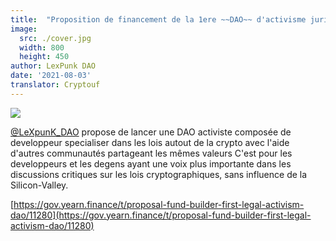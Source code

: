 ```yaml
---
title:  "Proposition de financement de la 1ere ~~DAO~~ d'activisme juridique"
image:
  src: ./cover.jpg
  width: 800
  height: 450
author: LexPunk DAO
date: '2021-08-03'
translator: Cryptouf
---
```


![](/_posts/_announcements/legal-activism-DAO/legal-activism-DAO/1.jpg?w=800&h=450)

[@LeXpunK_DAO](https://twitter.com/LeXpunK_DAO) propose de lancer une DAO activiste composée de developpeur specialiser dans les lois autout de la crypto avec l'aide d'autres communautés partageant les mêmes valeurs 
C'est pour les developpeurs et les degens ayant une voix plus importante dans les discussions critiques sur les lois cryptographiques, sans influence de la Silicon-Valley.

[https://gov.yearn.finance/t/proposal-fund-builder-first-legal-activism-dao/11280](https://gov.yearn.finance/t/proposal-fund-builder-first-legal-activism-dao/11280)